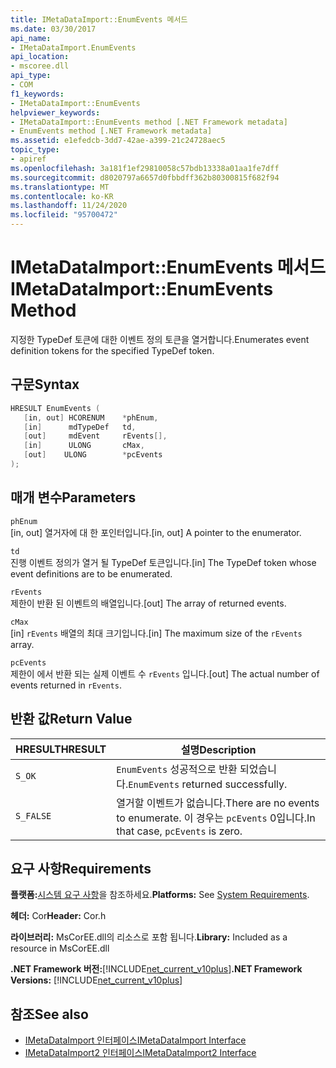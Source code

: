```yaml
---
title: IMetaDataImport::EnumEvents 메서드
ms.date: 03/30/2017
api_name:
- IMetaDataImport.EnumEvents
api_location:
- mscoree.dll
api_type:
- COM
f1_keywords:
- IMetaDataImport::EnumEvents
helpviewer_keywords:
- IMetaDataImport::EnumEvents method [.NET Framework metadata]
- EnumEvents method [.NET Framework metadata]
ms.assetid: e1efedcb-3dd7-42ae-a399-21c24728aec5
topic_type:
- apiref
ms.openlocfilehash: 3a181f1ef29810058c57bdb13338a01aa1fe7dff
ms.sourcegitcommit: d8020797a6657d0fbbdff362b80300815f682f94
ms.translationtype: MT
ms.contentlocale: ko-KR
ms.lasthandoff: 11/24/2020
ms.locfileid: "95700472"
---
```

# <a name="imetadataimportenumevents-method"></a><span data-ttu-id="4c57e-102">IMetaDataImport::EnumEvents 메서드</span><span class="sxs-lookup"><span data-stu-id="4c57e-102">IMetaDataImport::EnumEvents Method</span></span>

<span data-ttu-id="4c57e-103">지정한 TypeDef 토큰에 대한 이벤트 정의 토큰을 열거합니다.</span><span class="sxs-lookup"><span data-stu-id="4c57e-103">Enumerates event definition tokens for the specified TypeDef token.</span></span>  
  
## <a name="syntax"></a><span data-ttu-id="4c57e-104">구문</span><span class="sxs-lookup"><span data-stu-id="4c57e-104">Syntax</span></span>  
  
```cpp  
HRESULT EnumEvents (
   [in, out] HCORENUM    *phEnum,
   [in]      mdTypeDef   td,
   [out]     mdEvent     rEvents[],
   [in]      ULONG       cMax,  
   [out]    ULONG        *pcEvents  
);  
```  
  
## <a name="parameters"></a><span data-ttu-id="4c57e-105">매개 변수</span><span class="sxs-lookup"><span data-stu-id="4c57e-105">Parameters</span></span>  

 `phEnum`  
 <span data-ttu-id="4c57e-106">[in, out] 열거자에 대 한 포인터입니다.</span><span class="sxs-lookup"><span data-stu-id="4c57e-106">[in, out] A pointer to the enumerator.</span></span>  
  
 `td`  
 <span data-ttu-id="4c57e-107">진행 이벤트 정의가 열거 될 TypeDef 토큰입니다.</span><span class="sxs-lookup"><span data-stu-id="4c57e-107">[in] The TypeDef token whose event definitions are to be enumerated.</span></span>  
  
 `rEvents`  
 <span data-ttu-id="4c57e-108">제한이 반환 된 이벤트의 배열입니다.</span><span class="sxs-lookup"><span data-stu-id="4c57e-108">[out] The array of returned events.</span></span>  
  
 `cMax`  
 <span data-ttu-id="4c57e-109">[in] `rEvents` 배열의 최대 크기입니다.</span><span class="sxs-lookup"><span data-stu-id="4c57e-109">[in] The maximum size of the `rEvents` array.</span></span>  
  
 `pcEvents`  
 <span data-ttu-id="4c57e-110">제한이 에서 반환 되는 실제 이벤트 수 `rEvents` 입니다.</span><span class="sxs-lookup"><span data-stu-id="4c57e-110">[out] The actual number of events returned in `rEvents`.</span></span>  
  
## <a name="return-value"></a><span data-ttu-id="4c57e-111">반환 값</span><span class="sxs-lookup"><span data-stu-id="4c57e-111">Return Value</span></span>  
  
|<span data-ttu-id="4c57e-112">HRESULT</span><span class="sxs-lookup"><span data-stu-id="4c57e-112">HRESULT</span></span>|<span data-ttu-id="4c57e-113">설명</span><span class="sxs-lookup"><span data-stu-id="4c57e-113">Description</span></span>|  
|-------------|-----------------|  
|`S_OK`|<span data-ttu-id="4c57e-114">`EnumEvents` 성공적으로 반환 되었습니다.</span><span class="sxs-lookup"><span data-stu-id="4c57e-114">`EnumEvents` returned successfully.</span></span>|  
|`S_FALSE`|<span data-ttu-id="4c57e-115">열거할 이벤트가 없습니다.</span><span class="sxs-lookup"><span data-stu-id="4c57e-115">There are no events to enumerate.</span></span> <span data-ttu-id="4c57e-116">이 경우는 `pcEvents` 0입니다.</span><span class="sxs-lookup"><span data-stu-id="4c57e-116">In that case, `pcEvents` is zero.</span></span>|  
  
## <a name="requirements"></a><span data-ttu-id="4c57e-117">요구 사항</span><span class="sxs-lookup"><span data-stu-id="4c57e-117">Requirements</span></span>  

 <span data-ttu-id="4c57e-118">**플랫폼:**[시스템 요구 사항](../../get-started/system-requirements.md)을 참조하세요.</span><span class="sxs-lookup"><span data-stu-id="4c57e-118">**Platforms:** See [System Requirements](../../get-started/system-requirements.md).</span></span>  
  
 <span data-ttu-id="4c57e-119">**헤더:** Cor</span><span class="sxs-lookup"><span data-stu-id="4c57e-119">**Header:** Cor.h</span></span>  
  
 <span data-ttu-id="4c57e-120">**라이브러리:** MsCorEE.dll의 리소스로 포함 됩니다.</span><span class="sxs-lookup"><span data-stu-id="4c57e-120">**Library:** Included as a resource in MsCorEE.dll</span></span>  
  
 <span data-ttu-id="4c57e-121">**.NET Framework 버전:**[!INCLUDE[net_current_v10plus](../../../../includes/net-current-v10plus-md.md)]</span><span class="sxs-lookup"><span data-stu-id="4c57e-121">**.NET Framework Versions:** [!INCLUDE[net_current_v10plus](../../../../includes/net-current-v10plus-md.md)]</span></span>  
  
## <a name="see-also"></a><span data-ttu-id="4c57e-122">참조</span><span class="sxs-lookup"><span data-stu-id="4c57e-122">See also</span></span>

- [<span data-ttu-id="4c57e-123">IMetaDataImport 인터페이스</span><span class="sxs-lookup"><span data-stu-id="4c57e-123">IMetaDataImport Interface</span></span>](imetadataimport-interface.md)
- [<span data-ttu-id="4c57e-124">IMetaDataImport2 인터페이스</span><span class="sxs-lookup"><span data-stu-id="4c57e-124">IMetaDataImport2 Interface</span></span>](imetadataimport2-interface.md)
